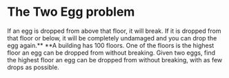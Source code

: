 # The Two Egg problem
If an egg is dropped from above that floor, it will break. If it is dropped from that floor or below, it will be completely undamaged and you can drop the egg again.**
**A building has 100 floors. One of the floors is the highest floor an egg can be dropped from without breaking. 
Given two eggs, find the highest floor an egg can be dropped from without breaking, with as few drops as possible. 
